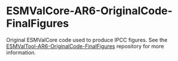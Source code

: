 # ESMValCore-AR6-OriginalCode-FinalFigures
Original ESMValCore code used to produce IPCC figures. See the [ESMValTool-AR6-OriginalCode-FinalFigures](https://github.com/ESMValGroup/ESMValTool-AR6-OriginalCode-FinalFigures#readme) repository for more information.
